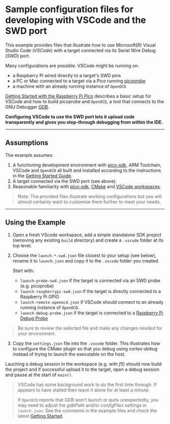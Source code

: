 # Sample configuration files for developing with VSCode and the SWD port

This example provides files that illustrate how to use Microsoft(R) Visual Studio Code (*VSCode*) with a target connected via its Serial Wire Debug (*SWD*) port.

Many configurations are possible. VSCode might be running on:

* a Raspberry Pi wired directly to a target's SWD pins
* a PC or Mac connected to a target via a Pico running [picoprobe](https://www.raspberrypi.com/documentation/microcontrollers/raspberry-pi-pico.html#debugging-using-another-raspberry-pi-pico)
* a machine with an already running instance of `OpenOCD`

[Getting Started with the Raspberry Pi Pico](https://rptl.io/pico-get-started) describes a basic setup for VSCode and how to build picoprobe and `OpenOCD`, a tool that connects to the GNU Debugger [GDB](https://www.sourceware.org/gdb/).

**Configuring VSCode to use the SWD port lets it upload code transparently and gives you step-through debugging from within the IDE.**

---

## Assumptions

The example assumes:

1. A functioning development environment with [pico-sdk](https://github.com/raspberrypi/pico-sdk), ARM Toolchain, VSCode and `OpenOCD` all built and installed according to the instructions in the [Getting Started Guide](https://rptl.io/pico-get-started).
2. A target connected via the SWD port (see above).
3. Reasonable familiarity with [pico-sdk](https://github.com/raspberrypi/pico-sdk), [CMake](https://cmake.org/cmake/help/latest/guide/tutorial/index.html) and [VSCode workspaces](https://code.visualstudio.com/docs/editor/workspaces).

> Note: The provided files illustrate working configurations but you will almost certainly want to customise them further to meet your needs.


---

## Using the Example

1. Open a fresh VScode workspace, add a simple standalone SDK project (removing any existing `build` directory) and create a `.vscode` folder at its top level.

2. Choose the `launch-*-swd.json` file closest to your setup (see below), rename it to `launch.json` and copy it to the `.vscode` folder you created.

    Start with:
    * `launch-probe-swd.json` if the target is connected via an SWD probe (e.g. picoprobe)
    * `launch-raspberrypi-swd.json` if the target is directly connected to a Raspberry Pi GPIO 
    * `launch-remote-openocd.json` if VSCode should connect to an already running instance of `OpenOCD`.
    * `launch-debug-probe.json` if the target is connected to a [Raspberry Pi Debug Probe](https://www.raspberrypi.com/documentation/microcontrollers/debug-probe.html)

> Be sure to review the selected file and make any changes needed for your environment.

3. Copy the `settings.json` file into the `.vscode` folder. This illustrates how to configure the *CMake* plugin so that you debug using *cortex-debug* instead of trying to launch the executable on the host.

Lauching a debug session in the workspace (e.g. with *f5*) should now build the project and if successful upload it to the target, open a debug session and pause at the start of `main()`.

> VSCode has some background work to do the first time through. If appears to have stalled then leave it alone for at least a minute.

> If `OpenOCD` reports that GDB won't launch or quits unexpectedly, you may need to adjust the *gdbPath* and/or *configFiles* settings in `launch.json`. See the comments in the example files and check the latest [Getting Started](https://rptl.io/pico-get-started).
